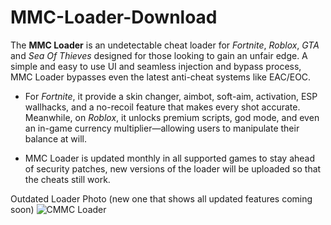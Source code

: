 # MMC-Loader-Download
The **MMC Loader** is an undetectable cheat loader for *Fortnite*, *Roblox*, *GTA* and *Sea Of Thieves* designed for those looking to gain an unfair edge. A simple and easy to use UI and seamless injection and bypass process, MMC Loader bypasses even the latest anti-cheat systems like EAC/EOC. 

- For *Fortnite*, it provide a skin changer, aimbot, soft-aim, activation, ESP wallhacks, and a no-recoil feature that makes every shot accurate. Meanwhile, on *Roblox*, it unlocks premium scripts, god mode, and even an in-game currency multiplier—allowing users to manipulate their balance at will.

- MMC Loader is updated monthly in all supported games to stay ahead of security patches, new versions of the loader will be uploaded so that the cheats still work.

Outdated Loader Photo (new one that shows all updated features coming soon)
![CMMC Loader](https://github.com/user-attachments/assets/944c0352-e8c6-463e-bdd9-14ed2be1163b)
